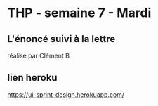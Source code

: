 # THP - semaine 7 - Mardi
## L'énoncé suivi à la lettre

réalisé par Clément B

## lien heroku  
https://ui-sprint-design.herokuapp.com/